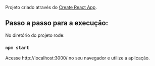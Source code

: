 Projeto criado através do [Create React App](https://github.com/facebook/create-react-app).

## Passo a passo para a execução:

No diretório do projeto rode:

### `npm start`

Acesse http://localhost:3000/ no seu navegador e utilize a aplicação.
